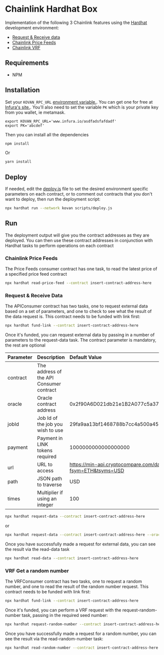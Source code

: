 # Chainlink Hardhat Box
 Implementation of the following 3 Chainlink features using the [Hardhat](https://hardhat.org/) development environment:
 - [Request & Receive data](https://docs.chain.link/docs/request-and-receive-data)
 - [Chainlink Price Feeds](https://docs.chain.link/docs/using-chainlink-reference-contracts)
 - [Chainlink VRF](https://docs.chain.link/docs/chainlink-vrf)
 
 ## Requirements

- NPM

## Installation

Set your `KOVAN_RPC_URL` [environment variable.](https://www.twilio.com/blog/2017/01/how-to-set-environment-variables.html). You can get one for free at [Infura's site.](https://infura.io/). You'll also need to set the variable `PK` which is your private key from you wallet, ie metamask. 

```
export KOVAN_RPC_URL='www.infura.io/asdfadsfafdadf'
export PK='abcdef'
```

Then you can install all the dependencies

```bash
npm install
```

Or

```bash
yarn install
```

## Deploy

If needed, edit the [deploy.js](https://github.com/pappas999/chainlink-hardhat-box/blob/main/scripts/deploy.js) file to set the desired environment specific parameters on each contract, or to comment out contracts that you don't want to deploy, then run the deployment script:

```bash
npx hardhat run --network kovan scripts/deploy.js  
```

## Run

The deployment output will give you the contract addresses as they are deployed. You can then use these contract addresses in conjunction with Hardhat tasks to perform operations on each contract


### Chainlink Price Feeds
The Price Feeds consumer contract has one task, to read the latest price of a specified price feed contract

```bash
npx hardhat read-price-feed --contract insert-contract-address-here
```

### Request & Receive Data
The APIConsumer contract has two tasks, one to request external data based on a set of parameters, and one to check to see what the result of the data request is. This contract needs to be funded with link first:

```bash
npx hardhat fund-link --contract insert-contract-address-here
```

Once it's funded, you can request external data by passing in a number of parameters to the request-data task. The contract parameter is mandatory, the rest are optional

| Parameter     | Description                               | Default Value                                                   |
| ------------- |:------------------------------------------| :---------------------------------------------------------------|
| contract      | The address of the API Consumer contract  |                                                                 |
| oracle        | Oracle contract address                   | 0x2f90A6D021db21e1B2A077c5a37B3C7E75D15b7e                      |
| jobId         | Job Id of the job you wish to use         | 29fa9aa13bf1468788b7cc4a500a45b8                                |
| payment       | Payment in LINK tokens required           | 1000000000000000000                                             |
| url           | URL to access                             | https://min-api.cryptocompare.com/data/price?fsym=ETH&tsyms=USD |
| path          | JSON path to traverse                     | USD                                                             |
| times         | Multiplier if using an integer            | 100                                                             |

```bash
npx hardhat request-data --contract insert-contract-address-here 
```
or
```bash
npx hardhat request-data --contract insert-contract-address-here --oracleAddress 0x2f90A6D021db21e1B2A077c5a37B3C7E75D15b7e --jobId '29fa9aa13bf1468788b7cc4a500a45b8' --payment '1000000000000000000' --url 'https://min-api.cryptocompare.com/data/price?fsym=ETH&tsyms=USD' --path 'USD' --times '100'
```

Once you have successfully made a request for external data, you can see the result via the read-data task
```bash
npx hardhat read-data --contract insert-contract-address-here
```


### VRF Get a random number
The VRFConsumer contract has two tasks, one to request a random number, and one to read the result of the random number request. This contract needs to be funded with link first:

```bash
npx hardhat fund-link --contract insert-contract-address-here
```

Once it's funded, you can perform a VRF request with the request-random-number task, passing in the required seed number:

```bash
npx hardhat request-random-number --contract insert-contract-address-here --seed '777777' 
```

Once you have successfully made a request for a random number, you can see the result via the read-random-number task:

```bash
npx hardhat read-random-number --contract insert-contract-address-here
```

